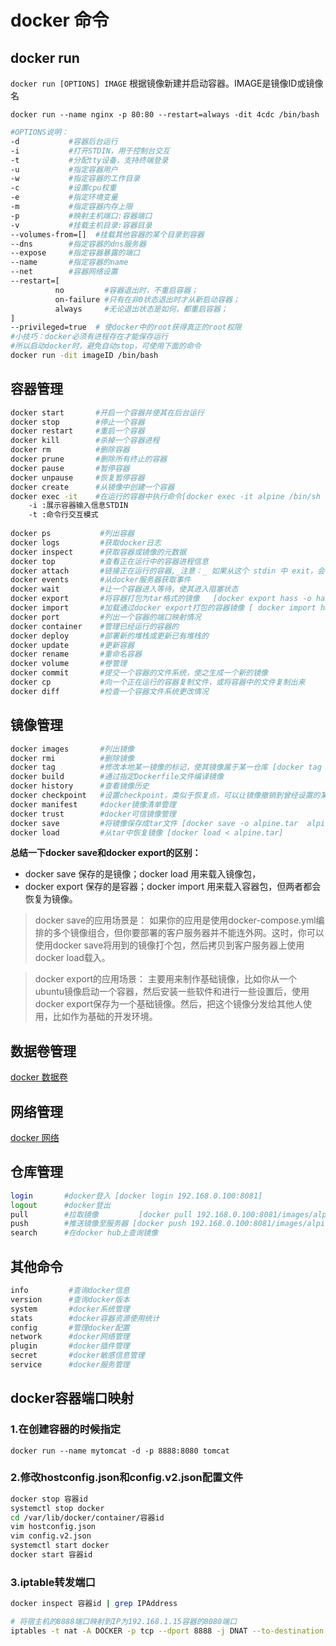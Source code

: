 # docker 命令

## docker run

`docker run [OPTIONS] IMAGE`  根据镜像新建并启动容器。IMAGE是镜像ID或镜像名

`docker run --name nginx -p 80:80 --restart=always -dit 4cdc /bin/bash`

```bash
#OPTIONS说明：
-d           #容器后台运行
-i           #打开STDIN，用于控制台交互
-t           #分配tty设备，支持终端登录
-u           #指定容器用户
-w           #指定容器的工作目录
-c           #设置cpu权重
-e           #指定环境变量
-m           #指定容器内存上限
-p           #映射主机端口:容器端口
-v           #挂载主机目录:容器目录
--volumes-from=[]  #挂载其他容器的某个目录到容器
--dns        #指定容器的dns服务器
--expose     #指定容器暴露的端口
--name       #指定容器的name
--net        #容器网络设置
--restart=[
          no         #容器退出时，不重启容器；
          on-failure #只有在非0状态退出时才从新启动容器；
          always     #无论退出状态是如何，都重启容器；
]
--privileged=true  # 使docker中的root获得真正的root权限
#小技巧：docker必须有进程存在才能保存运行
#所以启动docker时，避免自动stop，可使用下面的命令
docker run -dit imageID /bin/bash
```

## 容器管理

```bash
docker start       #开启一个容器并使其在后台运行
docker stop        #停止一个容器
docker restart     #重启一个容器
docker kill        #杀掉一个容器进程
docker rm          #删除容器
docker prune       #删除所有终止的容器
docker pause       #暂停容器
docker unpause     #恢复暂停容器
docker create      #从镜像中创建一个容器
docker exec -it    #在运行的容器中执行命令[docker exec -it alpine /bin/sh ]
    -i :展示容器输入信息STDIN
    -t :命令行交互模式
    
docker ps           #列出容器
docker logs         #获取docker日志
docker inspect      #获取容器或镜像的元数据
docker top          #查看正在运行中的容器进程信息
docker attach       #链接正在运行的容器,_注意：_ 如果从这个 stdin 中 exit，会导致容器的停止。
docker events       #从docker服务器获取事件
docker wait         #让一个容器进入等待，使其进入阻塞状态
docker export       #将容器打包为tar格式的镜像   [docker export hass -o hass.tar ]
docker import       #加载通过docker export打包的容器镜像 [ docker import hass.tar ]
docker port         #列出一个容器的端口映射情况
docker container    #管理已经运行的容器的
docker deploy       #部署新的堆栈或更新已有堆栈的
docker update       #更新容器
docker rename       #重命名容器
docker volume       #卷管理
docker commit       #提交一个容器的文件系统，使之生成一个新的镜像
docker cp           #向一个正在运行的容器复制文件，或将容器中的文件复制出来
docker diff         #检查一个容器文件系统更改情况
```

## 镜像管理

```bash
docker images       #列出镜像
docker rmi          #删除镜像
docker tag          #修改本地某一镜像的标记，使其镜像属于某一仓库 [docker tag alpine:3.15 192.168.0.100:8081/images/alpine:3.15]
docker build        #通过指定Dockerfile文件编译镜像
docker history      #查看镜像历史
docker checkpoint   #设置checkpoint，类似于恢复点，可以让镜像撤销到曾经设置的某一个checkpoint上
docker manifest     #docker镜像清单管理
docker trust        #docker可信镜像管理
docker save         #将镜像保存成tar文件 [docker save -o alpine.tar  alpine:3.15]
docker load         #从tar中恢复镜像 [docker load < alpine.tar]
```

**总结一下docker save和docker export的区别：**

- docker save   保存的是镜像；docker load   用来载入镜像包，
- docker export 保存的是容器；docker import 用来载入容器包，但两者都会恢复为镜像。

> docker save的应用场景是：
> 如果你的应用是使用docker-compose.yml编排的多个镜像组合，但你要部署的客户服务器并不能连外网。这时，你可以使用docker save将用到的镜像打个包，然后拷贝到客户服务器上使用docker load载入。

> docker export的应用场景：
> 主要用来制作基础镜像，比如你从一个ubuntu镜像启动一个容器，然后安装一些软件和进行一些设置后，使用docker export保存为一个基础镜像。然后，把这个镜像分发给其他人使用，比如作为基础的开发环境。

## 数据卷管理

[docker 数据卷](docker%20数据卷.md)

## 网络管理

[docker 网络](docker%20网络.md)

## 仓库管理

```bash
login       #docker登入 [docker login 192.168.0.100:8081]
logout      #docker登出
pull        #拉取镜像         [docker pull 192.168.0.100:8081/images/alpine:3.15]
push        #推送镜像至服务器 [docker push 192.168.0.100:8081/images/alpine:3.15]
search      #在docker hub上查询镜像
```

## 其他命令

```bash
info         #查询docker信息
version      #查询docker版本
system       #docker系统管理
stats        #docker容器资源使用统计
config       #管理docker配置
network      #docker网络管理
plugin       #docker插件管理
secret       #docker敏感信息管理
service      #docker服务管理
```

## docker容器端口映射

### 1.在创建容器的时候指定

`docker run --name mytomcat -d -p 8888:8080 tomcat`

### 2.修改hostconfig.json和config.v2.json配置文件

```bash
docker stop 容器id
systemctl stop docker
cd /var/lib/docker/container/容器id
vim hostconfig.json
vim config.v2.json
systemctl start docker
docker start 容器id
```

### 3.iptable转发端口

```bash
docker inspect 容器id | grep IPAddress

# 将宿主机的8888端口映射到IP为192.168.1.15容器的8080端口
iptables -t nat -A DOCKER -p tcp --dport 8888 -j DNAT --to-destination 192.168.1.15:8080
```
